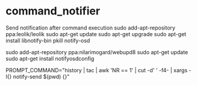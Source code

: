 # command_notifier
Send notification after command execution
sudo add-apt-repository ppa:leolik/leolik
sudo apt-get update
sudo apt-get upgrade
sudo apt-get install libnotify-bin
pkill notify-osd

sudo add-apt-repository ppa:nilarimogard/webupd8
sudo apt-get update
sudo apt-get install notifyosdconfig

PROMPT_COMMAND="history | tac | awk 'NR == 1' | cut -d' ' -f4- | xargs -I{} notify-send $(pwd) {}"
